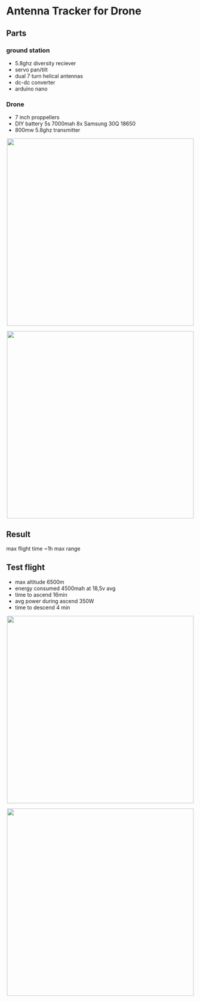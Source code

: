 # Antenna Tracker for Drone

## Parts

### ground station
- 5.8ghz diversity reciever
- servo pan/tilt
- dual 7 turn helical antennas
- dc-dc converter
- arduino nano

### Drone
- 7 inch proppellers
- DIY battery 5s 7000mah 8x Samsung 30Q 18650
- 800mw 5.8ghz transmitter

<p align="center">
<img src="https://user-images.githubusercontent.com/50867974/116974918-21290700-acbf-11eb-8953-a0cb3f71acab.JPG" width="500">
</p>

<p align="center">
<img src="https://user-images.githubusercontent.com/50867974/116974927-225a3400-acbf-11eb-98df-8272c62fe015.JPG" width="500">
</p>

## Result

max flight time ~1h
max range

## Test flight 
- max altitude 6500m
- energy consumed 4500mah at 18,5v avg
- time to ascend 16min
- avg power during ascend 350W
- time to descend 4 min

<p align="center">
<img src="https://user-images.githubusercontent.com/50867974/116974928-225a3400-acbf-11eb-991b-b2a713ae6741.jpg" width="500">
</p>

<p align="center">
<img src="https://user-images.githubusercontent.com/50867974/116974923-225a3400-acbf-11eb-84ff-727482dca0b4.jpg" width="500">
</p>
